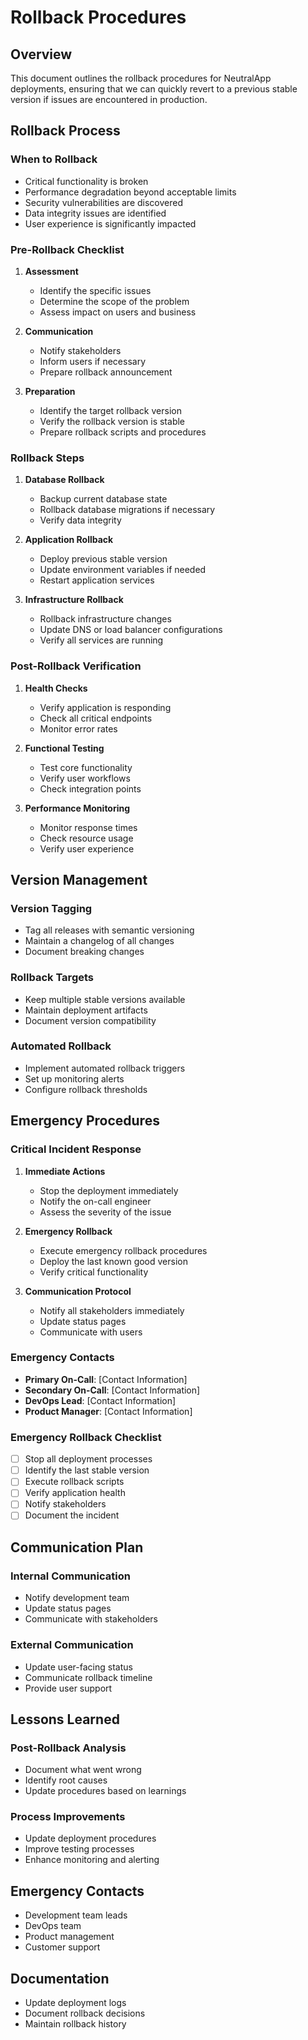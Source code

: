 # Rollback Procedures

## Overview

This document outlines the rollback procedures for NeutralApp deployments, ensuring that we can quickly revert to a previous stable version if issues are encountered in production.

## Rollback Process

### When to Rollback

- Critical functionality is broken
- Performance degradation beyond acceptable limits
- Security vulnerabilities are discovered
- Data integrity issues are identified
- User experience is significantly impacted

### Pre-Rollback Checklist

1. **Assessment**
   - Identify the specific issues
   - Determine the scope of the problem
   - Assess impact on users and business

2. **Communication**
   - Notify stakeholders
   - Inform users if necessary
   - Prepare rollback announcement

3. **Preparation**
   - Identify the target rollback version
   - Verify the rollback version is stable
   - Prepare rollback scripts and procedures

### Rollback Steps

1. **Database Rollback**
   - Backup current database state
   - Rollback database migrations if necessary
   - Verify data integrity

2. **Application Rollback**
   - Deploy previous stable version
   - Update environment variables if needed
   - Restart application services

3. **Infrastructure Rollback**
   - Rollback infrastructure changes
   - Update DNS or load balancer configurations
   - Verify all services are running

### Post-Rollback Verification

1. **Health Checks**
   - Verify application is responding
   - Check all critical endpoints
   - Monitor error rates

2. **Functional Testing**
   - Test core functionality
   - Verify user workflows
   - Check integration points

3. **Performance Monitoring**
   - Monitor response times
   - Check resource usage
   - Verify user experience

## Version Management

### Version Tagging

- Tag all releases with semantic versioning
- Maintain a changelog of all changes
- Document breaking changes

### Rollback Targets

- Keep multiple stable versions available
- Maintain deployment artifacts
- Document version compatibility

### Automated Rollback

- Implement automated rollback triggers
- Set up monitoring alerts
- Configure rollback thresholds

## Emergency Procedures

### Critical Incident Response

1. **Immediate Actions**
   - Stop the deployment immediately
   - Notify the on-call engineer
   - Assess the severity of the issue

2. **Emergency Rollback**
   - Execute emergency rollback procedures
   - Deploy the last known good version
   - Verify critical functionality

3. **Communication Protocol**
   - Notify all stakeholders immediately
   - Update status pages
   - Communicate with users

### Emergency Contacts

- **Primary On-Call**: [Contact Information]
- **Secondary On-Call**: [Contact Information]
- **DevOps Lead**: [Contact Information]
- **Product Manager**: [Contact Information]

### Emergency Rollback Checklist

- [ ] Stop all deployment processes
- [ ] Identify the last stable version
- [ ] Execute rollback scripts
- [ ] Verify application health
- [ ] Notify stakeholders
- [ ] Document the incident

## Communication Plan

### Internal Communication

- Notify development team
- Update status pages
- Communicate with stakeholders

### External Communication

- Update user-facing status
- Communicate rollback timeline
- Provide user support

## Lessons Learned

### Post-Rollback Analysis

- Document what went wrong
- Identify root causes
- Update procedures based on learnings

### Process Improvements

- Update deployment procedures
- Improve testing processes
- Enhance monitoring and alerting

## Emergency Contacts

- Development team leads
- DevOps team
- Product management
- Customer support

## Documentation

- Update deployment logs
- Document rollback decisions
- Maintain rollback history 